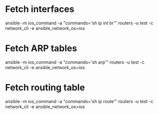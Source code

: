 # Fetch interfaces
ansible -m ios_command -a "commands='sh ip int br'" routers -u test -c network_cli -e ansible_network_os=ios

# Fetch ARP tables
ansible -m ios_command -a "commands='sh arp'" routers -u test -c network_cli -e ansible_network_os=ios

# Fetch routing table
ansible -m ios_command -a "commands='sh ip route'" routers -u test -c network_cli -e ansible_network_os=ios
